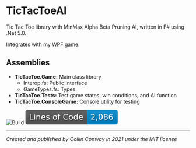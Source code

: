 # TicTacToeAI

Tic Tac Toe library with MinMax Alpha Beta Pruning AI, written in F# using .Net 5.0.

Integrates with my [WPF game](https://github.com/collinsc/TicTacToe).

## Assemblies

- __TicTacToe.Game:__ Main class library
	- Interop.fs: Public Interface
	- GameTypes.fs: Types
- __TicTacToe.Tests:__ Test game states, win conditions, and AI function
- __TicTacToe.ConsoleGame:__ Console utility for testing

![Build](https://github.com/collinsc/TicTacToeAI/actions/workflows/dotnet.yml/badge.svg)
![Generated Button](https://raw.githubusercontent.com/collinsc/TicTacToe/image-data/badge.svg)

---
_Created and published by Collin Conway in 2021 under the MIT license_
